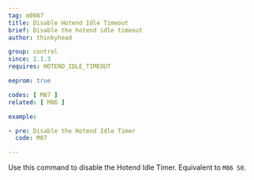 ```yaml
---
tag: m0087
title: Disable Hotend Idle Timeout
brief: Disable the hotend idle timeout
author: thinkyhead

group: control
since: 2.1.3
requires: HOTEND_IDLE_TIMEOUT

eeprom: true

codes: [ M87 ]
related: [ M86 ]

example:

- pre: Disable the Hotend Idle Timer
  code: M87

---
```


Use this command to disable the Hotend Idle Timer. Equivalent to `M86 S0`.
